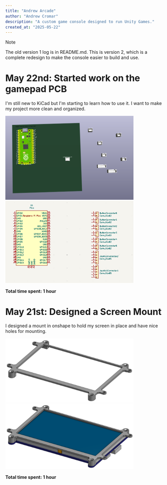```yaml
---
title: "Andrew Arcade"
author: "Andrew Cromar"
description: "A custom game console designed to run Unity Games."
created_at: "2025-05-22"
---
```


> [!NOTE]
> The old version 1 log is in README.md. This is version 2, which is a complete redesign to make the console easier to build and use.

# May 22nd: Started work on the gamepad PCB

I'm still new to KiCad but I'm starting to learn how to use it. I want to make my project more clean and organized.

<img style="width: 400px;" src="photos/starting pcb design/Screenshot 2025-05-22 111034.png">
<img style="width: 400px;" src="photos/starting pcb design/Screenshot 2025-05-22 111144.png">

**Total time spent: 1 hour**

# May 21st: Designed a Screen Mount

I designed a mount in onshape to hold my screen in place and have nice holes for mounting.

<img style="width: 400px;" src="photos/starting v2 cad designs/Screenshot 2025-05-19 182155.png">
<img style="width: 400px;" src="photos/starting v2 cad designs/Screenshot 2025-05-19 182156.png">

**Total time spent: 1 hour**